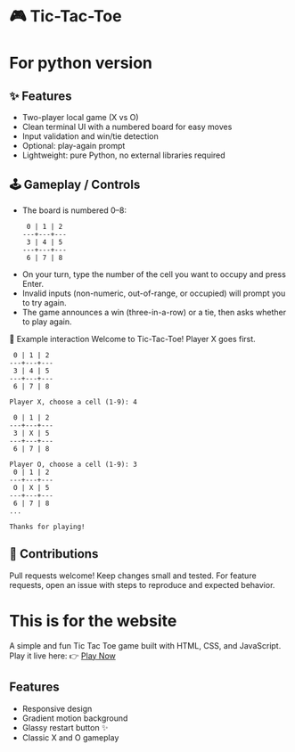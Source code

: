 # 🎮 Tic-Tac-Toe

# For python version
<h2>✨ Features </h2>

<ul>
<li>Two-player local game (X vs O)

<li>Clean terminal UI with a numbered board for easy moves

<li>Input validation and win/tie detection

<li>Optional: play-again prompt

<li>Lightweight: pure Python, no external libraries required
</ul>

<h2>🕹️ Gameplay / Controls </h2>
<ul>
<li>The board is numbered 0–8:
  
```
 0 | 1 | 2
---+---+---
 3 | 4 | 5
---+---+---
 6 | 7 | 8
 ```
  
<li>On your turn, type the number of the cell you want to occupy and press Enter.
<li>Invalid inputs (non-numeric, out-of-range, or occupied) will prompt you to try again.
<li>The game announces a win (three-in-a-row) or a tie, then asks whether to play again.
</ul>

🧠 Example interaction
Welcome to Tic-Tac-Toe!
Player X goes first.
```
 0 | 1 | 2
---+---+---
 3 | 4 | 5
---+---+---
 6 | 7 | 8

Player X, choose a cell (1-9): 4

 0 | 1 | 2
---+---+---
 3 | X | 5
---+---+---
 6 | 7 | 8

Player O, choose a cell (1-9): 3
 0 | 1 | 2
---+---+---
 O | X | 5
---+---+---
 6 | 7 | 8
...

Thanks for playing!
```

<h2>🙋 Contributions </h2>

Pull requests welcome! Keep changes small and tested. For feature requests, open an issue with steps to reproduce and expected behavior.

# This is for the website 

A simple and fun Tic Tac Toe game built with HTML, CSS, and JavaScript.  
Play it live here: 👉 [Play Now](https://debugzero0.github.io/Tic-Tac-Toe/) 

## Features
- Responsive design
- Gradient motion background
- Glassy restart button ✨
- Classic X and O gameplay


